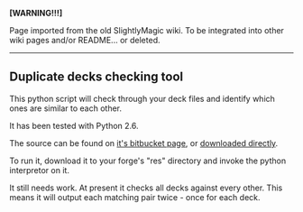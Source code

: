 **[WARNING!!!]**

Page imported from the old SlightlyMagic wiki. To be integrated into other wiki pages and/or README... or deleted.

---

## Duplicate decks checking tool

This python script will check through your deck files and identify which
ones are similar to each other.

It has been tested with Python 2.6.

The source can be found on [it's bitbucket
page](https://bitbucket.org/asret/forge/src/tip/deckdupcheck.py), or
[downloaded
directly](https://bitbucket.org/asret/forge/raw/tip/deckdupcheck.py).

To run it, download it to your forge's "res" directory and invoke the
python interpretor on it.

It still needs work. At present it checks all decks against every other.
This means it will output each matching pair twice - once for each deck.
